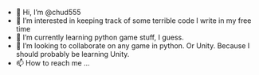 - 👋 Hi, I’m @chud555
- 👀 I’m interested in keeping track of some terrible code I write in my free time
- 🌱 I’m currently learning python game stuff, I guess.
- 💞️ I’m looking to collaborate on any game in python. Or Unity. Because I should probably be learning Unity.
- 📫 How to reach me ...

<!---
chud555/chud555 is a ✨ special ✨ repository because its `README.md` (this file) appears on your GitHub profile.
You can click the Preview link to take a look at your changes.
--->
